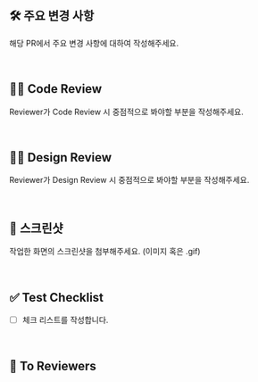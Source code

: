 ## 🛠 주요 변경 사항 
해당 PR에서 주요 변경 사항에 대하여 작성해주세요.


<br/>

## 👩‍💻 Code Review 
Reviewer가 Code Review 시 중점적으로 봐야할 부분을 작성해주세요.


<br/>

## 👨‍💻 Design Review 
Reviewer가 Design Review 시 중점적으로 봐야할 부분을 작성해주세요.


<br/>

## 📸 스크린샷
작업한 화면의 스크린샷을 첨부해주세요. (이미지 혹은 .gif)


<br/>

## ✅ Test Checklist 

- [ ] 체크 리스트를 작성합니다. 


<br/>

## 🙏 To Reviewers 
